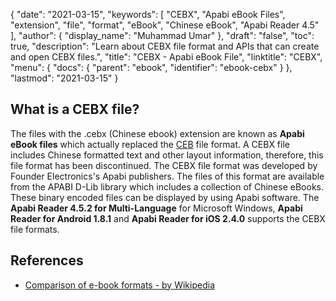 {
  "date": "2021-03-15",
  "keywords": [
    "CEBX",
    "Apabi eBook Files",
    "extension",
    "file",
    "format",
    "eBook",
    "Chinese eBook",
    "Apabi Reader 4.5"
  ],
  "author": {
    "display_name": "Muhammad Umar"
  },
  "draft": "false",
  "toc": true,
  "description": "Learn about CEBX file format and APIs that can create and open CEBX files.",
  "title": "CEBX - Apabi eBook File",
  "linktitle": "CEBX",
  "menu": {
    "docs": {
      "parent": "ebook",
      "identifier": "ebook-cebx"
    }
  },
  "lastmod": "2021-03-15"
}

## What is a CEBX file?

The files with the .cebx (Chinese ebook) extension are known as **Apabi eBook files** which actually replaced the [CEB](/ebook/ceb/) file format. A CEBX file includes Chinese formatted text and other layout information, therefore, this file format has been discontinued. The CEBX file format was developed by Founder Electronics's Apabi publishers. The files of this format are available from the APABI D-Lib library which includes a collection of Chinese eBooks. These binary encoded files can be displayed by using Apabi software. The **Apabi Reader 4.5.2 for Multi-Language** for Microsoft Windows, **Apabi Reader for Android 1.8.1** and **Apabi Reader for iOS 2.4.0**  supports the CEBX file formats.

## References

* [Comparison of e-book formats - by Wikipedia](https://en.wikipedia.org/wiki/Comparison_of_e-book_formats)
